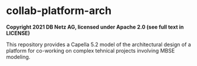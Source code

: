# collab-platform-arch
**Copyright 2021 DB Netz AG, licensed under Apache 2.0 (see full text in LICENSE)**


This repository provides a Capella 5.2 model of the architectural design of a platform for co-working on complex tehnical projects involving MBSE modeling.
